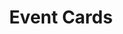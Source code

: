 ---
title: "Event Cards"

### Intro
intro_section:
    enable: true
    image: "/images/hackathons.png"
    title: "NWB Hackathons"
    content: "The NWB Hackathons are hands-on activities lasting several days in which neurophysiology researchers and software developers create solutions using the open source NWB software ecosystem. <br><br> Participants work collaboratively on solutions that use the NWB unified data format for cellular-based neurophysiology data. In contrast to conferences and workshops where the primary focus is to report results, the objective of the Hackathons is to provide a venue for creators and users of neurophysiology open-source software to collaboratively work on NWB-related research projects. <br><br> For more information about past and upcoming hackathons, <a href=''>see here</a>."
---